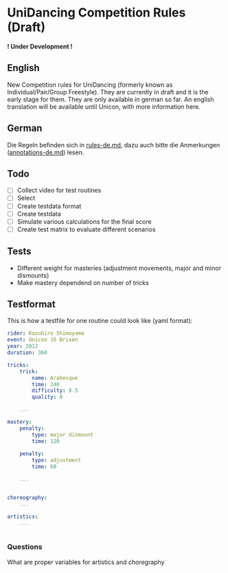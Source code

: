 # UniDancing Competition Rules (Draft)
__! Under Development !__

## English
New Competition rules for UniDancing (formerly known as Individual/Pair/Group Freestyle). They are currently in draft and it is the early stage for them. They are only available in german so far. An english translation will be available until Unicon, with more information here.

## German

Die Regeln befinden sich in [rules-de.md](blob/master/rules-de.md), dazu auch bitte die Anmerkungen ([annotations-de.md](blob/master/annotations-de.md)) lesen.

## Todo

- [ ] Collect video for test routines
- [ ] Select 
- [ ] Create testdata format
- [ ] Create testdata
- [ ] Simulate various calculations for the final score
- [ ] Create test matrix to evaluate different scenarios

## Tests

- Different weight for masteries (adjustment movements, major and minor dismounts)
- Make mastery dependend on number of tricks

## Testformat

This is how a testfile for one routine could look like (yaml format):

```yaml
rider: Kazuhiro Shimoyama
event: Unicon 16 Brixen
year: 2012
duration: 360

tricks:
	trick:
		name: Arabesque
		time: 240
		difficulty: 8.5
		quality: 8

	...

mastery:
	penalty:
		type: major dismount
		time: 120
		
	penalty:
		type: adjustment
		time: 60

	...


choreography:
	...

artistics:
	...
			
```

### Questions

What are proper variables for artistics and choregraphy



